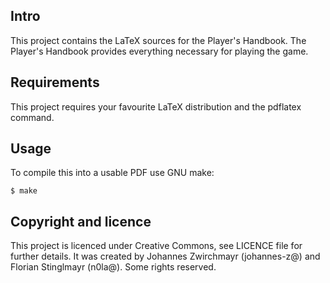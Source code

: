 ## Intro

This project contains the LaTeX sources for the Player's Handbook. The Player's
Handbook provides everything necessary for playing the game.

## Requirements

This project requires your favourite LaTeX distribution and the pdflatex
command.

## Usage

To compile this into a usable PDF use GNU make:

```
$ make
```

## Copyright and licence

This project is licenced under Creative Commons, see LICENCE file for further
details. It was created by Johannes Zwirchmayr (johannes-z@) and Florian
Stinglmayr (n0la@). Some rights reserved.
